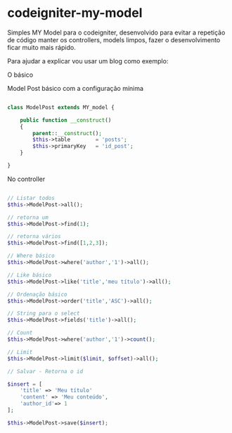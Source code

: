 # codeigniter-my-model

Simples MY Model para o codeigniter, desenvolvido para evitar a repetição de código manter os controllers, models limpos, fazer o desenvolvimento ficar muito mais rápido.

Para ajudar a explicar vou usar um blog como exemplo:

O básico

Model Post básico com a configuração mínima
```php

class ModelPost extends MY_model {

	public function __construct()
	{
		parent::__construct();
		$this->table 		= 'posts';
		$this->primaryKey 	= 'id_post';
	}

}

```

No controller
```php

// Listar todos
$this->ModelPost->all();

// retorna um
$this->ModelPost->find(1);

// retorna vários
$this->ModelPost->find([1,2,3]);

// Where básico
$this->ModelPost->where('author','1')->all();

// Like básico
$this->ModelPost->like('title','meu título')->all();

// Ordenação básico
$this->ModelPost->order('title','ASC')->all();

// String para o select
$this->ModelPost->fields('title')->all();

// Count
$this->ModelPost->where('author','1')->count();

// Limit
$this->ModelPost->limit($limit, $offset)->all();

// Salvar - Retorna o id

$insert = [
	'title' => 'Meu título'
	'content' => 'Meu conteúdo',
	'author_id'=> 1
];

$this->ModelPost->save($insert);



```







